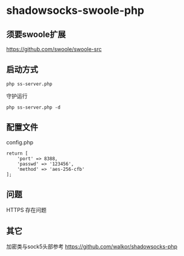 # shadowsocks-swoole-php

须要swoole扩展
------
https://github.com/swoole/swoole-src

启动方式
------
```
php ss-server.php
```
守护运行
```
php ss-server.php -d
```

配置文件
------
config.php
```
return [
    'port' => 8388,
    'passwd' => '123456',
    'method' => 'aes-256-cfb'
];
```

问题
------
HTTPS 存在问题

其它
------
加密类与sock5头部参考
https://github.com/walkor/shadowsocks-php